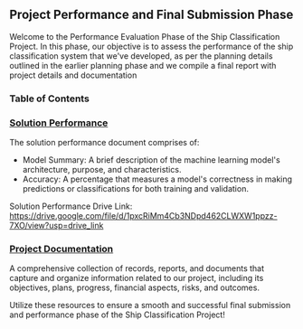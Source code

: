 ## Project Performance and Final Submission Phase

Welcome to the Performance Evaluation Phase of the Ship Classification Project. In this phase, our objective is to assess the performance of the ship classification system that we've developed, as per the planning details outlined in the earlier planning phase and we compile a final report with project details and documentation

### Table of Contents

<h3><a href = "Solution%20Performance.pdf"> Solution Performance </a> </h3>

The solution performance document comprises of: <br>

- Model Summary: A brief description of the machine learning model's architecture, purpose, and characteristics.<br>
- Accuracy: A percentage that measures a model's correctness in making predictions or classifications for both training and validation.<br>

Solution Performance Drive Link: https://drive.google.com/file/d/1pxcRiMm4Cb3NDpd462CLWXW1ppzz-7XO/view?usp=drive_link

<h3><a href = "Project%20Documentation.pdf"> Project Documentation </a> </h3>

A comprehensive collection of records, reports, and documents that capture and organize information related to our project, including its objectives, plans, progress, financial aspects, risks, and outcomes.

Utilize these resources to ensure a smooth and successful final submission and performance phase of the Ship Classification Project!
